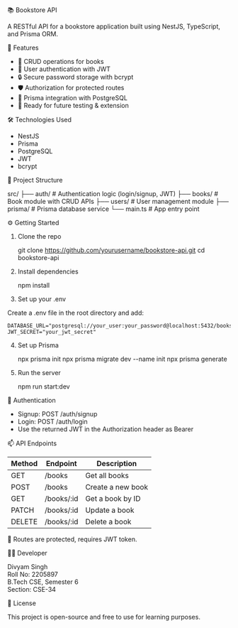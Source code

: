
📚 Bookstore API

A RESTful API for a bookstore application built using NestJS, TypeScript, and Prisma ORM.  


📌 Features

- 📖 CRUD operations for books
- 👤 User authentication with JWT
- 🔒 Secure password storage with bcrypt
- 🛡️ Authorization for protected routes
- 🧱 Prisma integration with PostgreSQL
- 🧪 Ready for future testing & extension

🛠️ Technologies Used

- NestJS
- Prisma
- PostgreSQL
- JWT
- bcrypt

📂 Project Structure

src/
├── auth/            # Authentication logic (login/signup, JWT)
├── books/           # Book module with CRUD APIs
├── users/           # User management module
├── prisma/          # Prisma database service
└── main.ts          # App entry point

⚙️ Getting Started

1. Clone the repo

    git clone https://github.com/yourusername/bookstore-api.git
    cd bookstore-api

2. Install dependencies

    npm install

3. Set up your .env

Create a .env file in the root directory and add:

    DATABASE_URL="postgresql://your_user:your_password@localhost:5432/bookstore"
    JWT_SECRET="your_jwt_secret"

4. Set up Prisma

    npx prisma init
    npx prisma migrate dev --name init
    npx prisma generate

5. Run the server

    npm run start:dev

🔐 Authentication

- Signup: POST /auth/signup
- Login: POST /auth/login
- Use the returned JWT in the Authorization header as Bearer <token>

📫 API Endpoints

| Method | Endpoint       | Description       |
|--------|----------------|-------------------|
| GET    | /books         | Get all books     |
| POST   | /books         | Create a new book |
| GET    | /books/:id     | Get a book by ID  |
| PATCH  | /books/:id     | Update a book     |
| DELETE | /books/:id     | Delete a book     |

🔐 Routes are protected, requires JWT token.

👨‍💻 Developer

Divyam Singh  
Roll No: 2205897  
B.Tech CSE, Semester 6  
Section: CSE-34

📃 License

This project is open-source and free to use for learning purposes.
